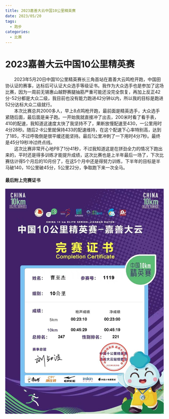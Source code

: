 ```yaml
---
title: 2023嘉善大云中国10公里精英赛
date: 2023/05/20
tags:
  - 跑步
categories:
  - 比赛
---
```


# 2023嘉善大云中国10公里精英赛

&emsp;&emsp;2023年5月20日中国10公里精英赛长三角首站在嘉善大云鸣枪开跑，中国田协认证的赛事，达标后可认证大众选手等级证书。我作为大众选手也是参加了这场比赛，因为一周前无锡惠山越野赛腿抽筋严重可能还没完全恢复，再加上反正42分-52分都是大众二级，我目前也没有能力跑进42分钟以内，所以我的目标是跑进52分达标大众二级就行。  
&emsp;&emsp;本次比赛总共2000多人，早上8点鸣枪开跑，最前面是精英选手，大众选手紧随后面，最后面是亲子跑。一开始我就直接冲了出去，200米时看了看手表，410的配速，我知道这速度太快了我坚持不了，果断放慢配速至430，一公里用时4分28秒。随后2-8公里就保持433的配速维持，在这个配速下心率特别高，达到了185，不过呼吸倒是很平缓还能坚持。最后1公里冲刺了一下用时4分7秒。最终是45分19秒冲过终点线。  
&emsp;&emsp;这次比赛非常开心地PB了1分41秒，不过我知道这是在拼劲全力的情况下跑出来的，平时还是得多训练才能提升成绩，这次比赛也是上半年最后一场了，下次比赛估计得5个月后的10月份了，在这5个月中还是得努力训练，下半年的目标是半马破140，10公里破45分，5公里22分，争取跑下来一次全马。

#### 最后附上完赛证书

<img src="../img/4.jpg"/>
